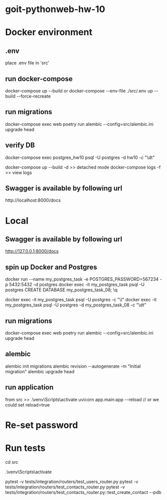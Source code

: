 # goit-pythonweb-hw-10

# Docker environment

## .env

place .env file in 'src'

## run docker-compose

docker-compose up --build or docker-compose --env-file ./src/.env up --build --force-recreate

## run migrations

docker-compose exec web poetry run alembic --config=src/alembic.ini upgrade head

## verify DB

docker-compose exec postgres_hw10 psql -U postgres -d hw10 -c "\dt"

docker-compose up --build -d >> detached mode
docker-compose logs -f >> view logs

## Swagger is available by following url

http://localhost:8000/docs

# Local

## Swagger is available by following url

http://127.0.0.1:8000/docs

## spin up Docker and Postgres

docker run --name my_postgres_task -e POSTGRES_PASSWORD=567234 -p 5432:5432 -d postgres
docker exec -it my_postgres_task psql -U postgres
CREATE DATABASE my_postgres_task_08;
\q

docker exec -it my_postgres_task psql -U postgres -c "\l"
docker exec -it my_postgres_task psql -U postgres -d my_postgres_task_08 -c "\dt"

## run migrations

docker-compose exec web poetry run alembic --config=src/alembic.ini upgrade head

## alembic

alembic init migrations
alembic revision --autogenerate -m "Initial migration"
alembic upgrade head

## run application

from src >> .\venv\Scripts\activate
uvicorn app.main:app --reload // or we could set reload=true

# Re-set password

# Run tests

cd src

.\venv\Scripts\activate

pytest -v tests/integration/routers/test_users_router.py
pytest -v tests/integration/routers/test_contacts_router.py
pytest -v tests/integration/routers/test_contacts_router.py::test_create_contact --pdb

